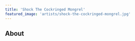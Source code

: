 ```yaml
---
title: 'Shock The Cockringed Mongrel'
featured_image: 'artists/shock-the-cockringed-mongrel.jpg'
---
```


## About


